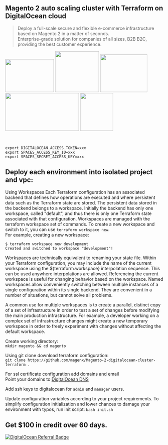 ## Magento 2 auto scaling cluster with Terraform on DigitalOcean cloud
> Deploy a full-scale secure and flexible e-commerce infrastructure based on Magento 2 in a matter of seconds.  
> Enterprise-grade solution for companies of all sizes, B2B B2C, providing the best customer experience.  


<img src="https://user-images.githubusercontent.com/1591200/117845471-7abda280-b278-11eb-8c88-db3fa307ae40.jpeg" width="155" height="105"> <img src="https://user-images.githubusercontent.com/1591200/117845982-edc71900-b278-11eb-81ec-e19465f1344c.jpeg" width="140" height="130"> <img src="https://user-images.githubusercontent.com/1591200/172212231-a7b9c535-19b5-40e1-8576-8fbba9ba0fa1.png" width="150" height="120">  <img src="https://user-images.githubusercontent.com/1591200/170114082-7fea7101-e342-459b-8eb3-6fbe0a98ba46.png" width="235" height="120">  <img src="https://user-images.githubusercontent.com/1591200/130320410-91749ce8-5af1-4802-af25-ffb36e7ded98.png" width="105" height="120">

<br />
  
```
export DIGITALOCEAN_ACCESS_TOKEN=xxx
export SPACES_ACCESS_KEY_ID=xxx
export SPACES_SECRET_ACCESS_KEY=xxx
```

## Deploy each environment into isolated project and vpc:
Using Workspaces
Each Terraform configuration has an associated backend that defines how operations are executed and where persistent data such as the Terraform state are stored. The persistent data stored in the backend belongs to a workspace. Initially the backend has only one workspace, called "default", and thus there is only one Terraform state associated with that configuration. Workspaces are managed with the terraform workspace set of commands. To create a new workspace and switch to it, you can use `terraform workspace new`.  
For example, creating a new workspace:  
  
```
$ terraform workspace new development  
Created and switched to workspace "development"!  
```
Workspaces are technically equivalent to renaming your state file. Within your Terraform configuration, you may include the name of the current workspace using the ${terraform.workspace} interpolation sequence. This can be used anywhere interpolations are allowed.
Referencing the current workspace is useful for changing behavior based on the workspace.
Named workspaces allow conveniently switching between multiple instances of a single configuration within its single backend. They are convenient in a number of situations, but cannot solve all problems.

A common use for multiple workspaces is to create a parallel, distinct copy of a set of infrastructure in order to test a set of changes before modifying the main production infrastructure. For example, a developer working on a complex set of infrastructure changes might create a new temporary workspace in order to freely experiment with changes without affecting the default workspace.

Create working directory:  
`mkdir magento && cd magento`

Using git clone download terraform configuration:  
`git clone https://github.com/magenx/Magento-2-digitalocean-cluster-terraform .`  
  
For ssl certificate configuration add domains and email   
Point your domains to [DigitalOcean DNS](https://docs.digitalocean.com/tutorials/dns-registrars/)  

Add ssh keys to digitalocean for `admin` and `manager` users.  
  
Update configuration variables according to your project requirements.
To simplify configuration initialization and lower chances to damage your environment with typos, run init script:
`bash init.sh`

## Get $100 in credit over 60 days.
[![DigitalOcean Referral Badge](https://web-platforms.sfo2.digitaloceanspaces.com/WWW/Badge%203.svg)](https://www.digitalocean.com/?refcode=ccc5d115377f&utm_campaign=Referral_Invite&utm_medium=Referral_Program&utm_source=badge)

